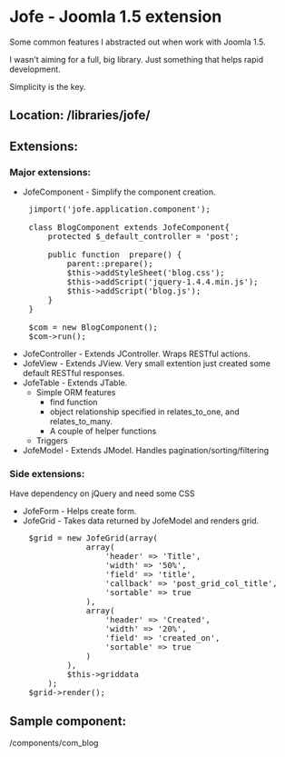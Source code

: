 # Jofe - Joomla 1.5 extension

Some common features I abstracted out when work with Joomla 1.5.

I wasn't aiming for a full, big library. Just something that helps rapid development.

Simplicity is the key.


## Location: /libraries/jofe/

## Extensions:

### Major extensions:

* JofeComponent - Simplify the component creation.
<pre>
	jimport('jofe.application.component');
	
	class BlogComponent extends JofeComponent{
		protected $_default_controller = 'post';
		
		public function  prepare() {
			parent::prepare();
			$this->addStyleSheet('blog.css');
			$this->addScript('jquery-1.4.4.min.js');
			$this->addScript('blog.js');
		}
	}
	
	$com = new BlogComponent();
	$com->run();
</pre>
* JofeController - Extends JController. Wraps RESTful actions.
* JofeView - Extends JView. Very small extention just created some default RESTful responses.
* JofeTable - Extends JTable.
	* Simple ORM features
		* find function
		* object relationship specified in relates_to_one, and relates_to_many.
		* A couple of helper functions
	* Triggers
* JofeModel - Extends JModel. Handles pagination/sorting/filtering

### Side extensions:

Have dependency on jQuery and need some CSS

* JofeForm - Helps create form.
* JofeGrid - Takes data returned by JofeModel and renders grid.
<pre>
	$grid = new JofeGrid(array(
				array(
					'header' => 'Title',
					'width' => '50%',
					'field' => 'title',
					'callback' => 'post_grid_col_title',
					'sortable' => true
				),
				array(
					'header' => 'Created',
					'width' => '20%',
					'field' => 'created_on',
					'sortable' => true
				)
			),
			$this->griddata
		);
	$grid->render();
</pre>

## Sample component:

/components/com_blog